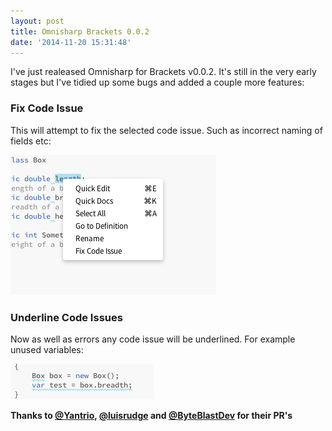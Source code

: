 ```yaml
---
layout: post
title: Omnisharp Brackets 0.0.2
date: '2014-11-20 15:31:48'
---
```


I've just realeased Omnisharp for Brackets v0.0.2. It's still in the very early stages but I've tidied up some bugs and added a couple more features:

### Fix Code Issue

This will attempt to fix the selected code issue. Such as incorrect naming of fields etc:

![](/content/images/2014/Nov/Screen-Shot-2014-11-20-at-14-36-55.png)

### Underline Code Issues

Now as well as errors any code issue will be underlined. For example unused variables:

![](/content/images/2014/Nov/Screen-Shot-2014-11-20-at-15-19-55.png)

__Thanks to [@Yantrio](https://twitter.com/Yantrio), [@luisrudge](https://twitter.com/luisrudge) and [@ByteBlastDev](https://twitter.com/ByteBlastDev) for their PR's__